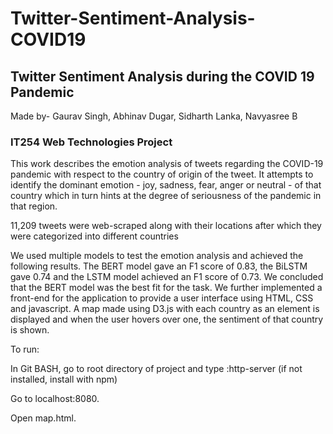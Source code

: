 # Twitter-Sentiment-Analysis-COVID19
## Twitter Sentiment Analysis during the COVID 19 Pandemic
Made by- 
Gaurav Singh,
Abhinav Dugar,
Sidharth Lanka,
Navyasree B
### IT254 Web Technologies Project
This work describes the emotion analysis of tweets regarding the COVID-19 pandemic with respect to the country of origin of the tweet. It attempts to identify the dominant emotion - joy, sadness, fear, anger or neutral - of that country which in turn hints at the degree of seriousness of the pandemic in that region. 

11,209 tweets were web-scraped along with their locations after which they were categorized into different countries

 We used multiple models to test the emotion analysis and achieved the following results. The BERT model gave an F1 score of 0.83, the BiLSTM gave 0.74 and the LSTM model achieved an F1 score of 0.73. We concluded that the BERT model was the best fit for the task. We further implemented a front-end for the application to provide a user interface using HTML, CSS and javascript. A map made using D3.js with each country as an element is displayed and when the user hovers over one, the sentiment of that country is shown.

To run:

In Git BASH, go to root directory of project and type :http-server
(if not installed, install with npm)

Go to localhost:8080.

Open map.html.

